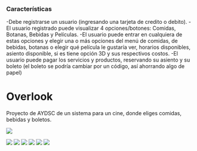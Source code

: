 
### Características

-Debe registrarse un usuario (ingresando una tarjeta de credito o debito).
-El usuario registrado puede visualizar 4 opciones/botones: Comidas, Botanas, Bebidas y Películas.
-El usuario puede entrar en cualquiera de estas opciones y elegir una o más opciones  del menú de comidas, de bebidas, botanas o elegir qué película le gustaría ver, horarios disponibles, asiento disponible, si es tiene opción 3D y sus respectivos costos.
-El usuario puede pagar los servicios y productos, reservando su asiento y su boleto (el boleto se podría cambiar por un código, así ahorrando algo de papel)

# Overlook
Proyecto de AYDSC de un sistema para un cine, donde eliges comidas, bebidas y boletos.

![](https://pandao.github.io/editor.md/images/logos/editormd-logo-180x180.png)

![](https://img.shields.io/github/stars/pandao/editor.md.svg) ![](https://img.shields.io/github/forks/pandao/editor.md.svg) ![](https://img.shields.io/github/tag/pandao/editor.md.svg) ![](https://img.shields.io/github/release/pandao/editor.md.svg) ![](https://img.shields.io/github/issues/pandao/editor.md.svg) ![](https://img.shields.io/bower/v/editor.md.svg)
